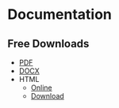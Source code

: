 # Documentation 

## Free Downloads
- [PDF](JavaProjects_compressed.pdf)
- [DOCX](JavaProjects.docx)
- HTML
  - [Online](https://pisaucer.github.io/ASUJava/docs/htmlbook/)
  - [Download](javaprojectshtml.zip)
